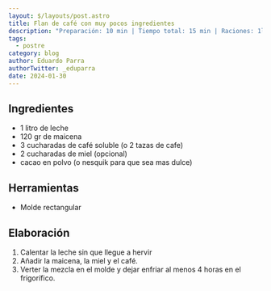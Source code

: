 ```yaml
---
layout: $/layouts/post.astro
title: Flan de café con muy pocos ingredientes
description: "Preparación: 10 min | Tiempo total: 15 min | Raciones: 1l "
tags:
  - postre
category: blog
author: Eduardo Parra
authorTwitter: _eduparra
date: 2024-01-30
---
```

## Ingredientes

* 1 litro de leche
* 120 gr de maicena
* 3 cucharadas de café soluble (o 2 tazas de cafe)
* 2 cucharadas de miel (opcional)
* cacao en polvo (o nesquik para que sea mas dulce)

## Herramientas

* Molde rectangular

## Elaboración

1. Calentar la leche sin que llegue a hervir
2. Añadir la maicena, la miel y el café.
3. Verter la mezcla en el molde y dejar enfriar al menos 4 horas en el frigorífico.